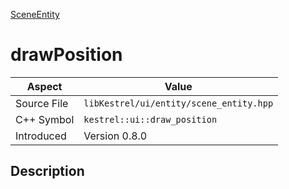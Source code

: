 [SceneEntity](index.md)
# drawPosition
| Aspect | Value |
| --- | --- |
| Source File | `libKestrel/ui/entity/scene_entity.hpp` |
| C++ Symbol | `kestrel::ui::draw_position` |
| Introduced | Version 0.8.0 |
## Description
